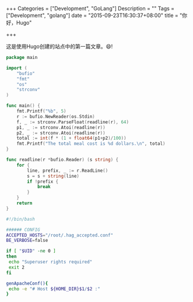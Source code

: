 +++
Categories = ["Development", "GoLang"]
Description = ""
Tags = ["Development", "golang"]
date = "2015-09-23T16:30:37+08:00"
title = "你好，Hugo"

+++

这是使用Hugo创建的站点中的第一篇文章。😄!
<!--more-->

```go
package main

import (
	"bufio"
	"fmt"
	"os"
	"strconv"
)

func main() {
	fmt.Printf("%b", 5)
	r := bufio.NewReader(os.Stdin)
	f, _ := strconv.ParseFloat(readline(r), 64)
	p1, _ := strconv.Atoi(readline(r))
	p2, _ := strconv.Atoi(readline(r))
	total := int(f * (1 + float64(p1+p2)/100))
	fmt.Printf("The total meal cost is %d dollars.\n", total)
}

func readline(r *bufio.Reader) (s string) {
	for {
		line, prefix, _ := r.ReadLine()
		s = s + string(line)
		if !prefix {
			break
		}
	}
	return
}
```

```bash
#!/bin/bash

###### CONFIG
ACCEPTED_HOSTS="/root/.hag_accepted.conf"
BE_VERBOSE=false

if [ "$UID" -ne 0 ]
then
 echo "Superuser rights required"
 exit 2
fi

genApacheConf(){
 echo -e "# Host ${HOME_DIR}$1/$2 :"
}
```